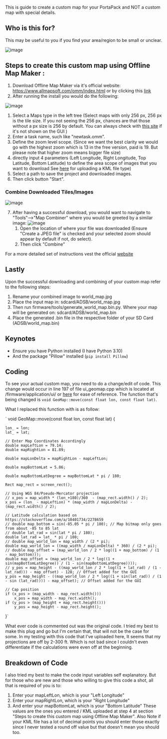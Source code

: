 This is guide to create a custom map for your PortaPack and NOT a custom map with special details. 

## Who is this for?
This may be useful to you if you find your area/region to be small or unclear.

![image](https://user-images.githubusercontent.com/120348698/208253887-68d17bdc-1e5e-4f1f-9570-a0e78198b915.png)

## Steps to create this custom map using Offline Map Maker :
1. Download Offline Map Maker via it's official website: https://www.allmapsoft.com/omm/index.html or by clicking this [link](https://www.allmapsoft.com/omm/download/omm_setup.exe)
2. After running the install you would do the following:

![image](https://user-images.githubusercontent.com/120348698/208249148-ae18960c-54fe-4f75-a1b2-42af54ce870e.png)

 1. Select a Maps type in the left tree (Select maps with only 256 px, 256 px is the tile size. If you not seeing the 256 px, chances are that those without a px size is 256 by default. You can always check with [this site](https://www.allmapsoft.com/tilesample.html) if it's not shown on the GUI )
 2. Enter a task name, such like "newtask.omm".
 3. Define the zoom level scope. (Since we want the best clarity we would go with the highest zoom which is 13 in the free version, paid is 19. But 
    please note that higher zoom means bigger file size) 
 4. directly input 4 parameters (Left Longitude, Right Longitude, Top Latitude, Bottom Latitude) to define the area scope of images that you want to 
    download See [here](https://www.allmapsoft.com/omm/support.htm#kml)  for uploading a KML file type)
 5.  Select a path to save the project and downloaded images.
 6. Then click button "Start".

### Combine Downloaded Tiles/Images
![image](https://user-images.githubusercontent.com/120348698/207948724-23ef82f4-f9a1-4505-a35e-4c11f209a34a.png)

 7. After having a successful download, you would want to navigate to "Tools"-->"Map Combiner" where you would be greeted by a similar image:
![image](https://user-images.githubusercontent.com/120348698/207950077-4bc2ef6a-676c-4943-80fd-799c7fd15cf0.png)
     1. Open the location of where your file was downloaded (Ensure "Create a JPEG file" is checked and your selected zoom should appear by default if 
        not, do select).
     2. Then click "Combine" 

For a more detailed set of instructions vest the official [website](https://www.allmapsoft.com/omm/support.htm)

## Lastly
Upon the successful downloading and combining of your custom map refer to the following steps:
 1. Rename your combined image to world_map.jpg
 2. Place the input map in: sdcard/ADSB/world_map.jpg 
 3. Then run firmware/tools/generate_world_map.bin.py. Where your map will be generated on: sdcard/ADSB/world_map.bin  
 4. Place the generated .bin file in the respective folder of your SD Card (ADSB/world_map.bin)

## Keynotes 
* Ensure you have Python installed (I have Python 3.10)
* And the package "Pillow" installed (`pip install Pillow`)

## Coding 
To see your actual custom map, you need to do a change/edit of code. This change would occur in line 197 of file ui_geomap.cpp which is located at /firmware/application/ui/ or [here](https://github.com/eried/portapack-mayhem/blob/f161e85f960cff0c166173f4f7a4244b8c625375/firmware/application/ui/ui_geomap.cpp#L197) for ease of reference. The function that's being changed is `void GeoMap::move(const float lon, const float lat)`. 

What I replaced this function with is as follow: 

`
void GeoMap::move(const float lon, const float lat) {

	lon_ = lon;
	lat_ = lat;
	
	// Enter Map Coordinates Accordingly
	double mapLeftLon = 79.14; 
	double mapRightLon = 81.89;

	double mapLonDelta = mapRightLon - mapLeftLon;

	double mapBottomLat = 5.86; 

	double mapBottomLatDegree = mapBottomLat * pi / 180;

	Rect map_rect = screen_rect();
	
	// Using WGS 84/Pseudo-Mercator projection
	// x_pos = map_width * (lon_+180)/360  - (map_rect.width() / 2); 
	x_pos = (lon_ - mapLeftLon) * (map_width / mapLonDelta) - (map_rect.width() / 2);

	// Latitude calculation based on https://stackoverflow.com/a/10401734/2278659
	// double map_bottom = sin(-85.05 * pi / 180); // Map bitmap only goes from about -85 to 85 lat
	// double lat_rad = sin(lat * pi / 180);
	double lat_rad = lat_ * pi / 180;
	// double map_world_lon = map_width / (2 * pi);
	double map_world_lon = ((map_width / mapLonDelta) * 360) / (2 * pi); 
    // double map_offset = (map_world_lon / 2 * log((1 + map_bottom) / (1 - map_bottom)));
	double map_offset = (map_world_lon / 2 * log((1 + sin(mapBottomLatDegree)) / (1 - sin(mapBottomLatDegree))));
	// y_pos = map_height - ((map_world_lon / 2 * log((1 + lat_rad) / (1 - lat_rad))) - map_offset) - 128; // Offset added for the GUI
	y_pos = map_height - ((map_world_lon / 2 * log((1 + sin(lat_rad)) / (1 - sin (lat_rad)))) - map_offset); // Offset added for the GUI

	// Cap position
	if (x_pos > (map_width - map_rect.width()))
		x_pos = map_width - map_rect.width();
	if (y_pos > (map_height + map_rect.height()))
		y_pos = map_height - map_rect.height();
}`

What ever code is commented out was the original code. I tried my best to make this plug and go but I'm certain that, that will not be the case for some. In my testing with this code that I've uploaded here, It seems that my projections are off by 2-300 ft. Which is not bad since I couldn't even differentiate if the calculations were even off at the beginning.

## Breakdown of Code
I also tried my best to make the code input variables self explanatory. But for those who are new and those who willing to give this code a shot, all that is required of you is to:
1. Enter your mapLeftLon, which is your "Left Longitude" 
2. Enter your mapRightLon, which is your "Right Longitude"
3. And enter your mapBottomLat, which is your "Bottom Latitude"
These values are the ones you entered / KML uploaded at step 4 at section "Steps to create this custom map using Offline Map Maker". Also Note if your KML file has a lot of decimal points you should enter those exactly since I never tested a round off value but that doesn't mean you should too. 